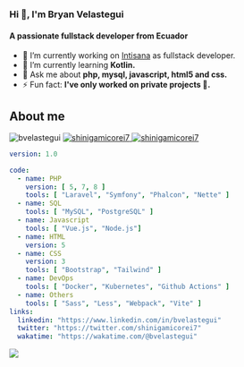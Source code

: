 ### Hi 👋, I'm Bryan Velastegui

#### A passionate fullstack developer from Ecuador

- 🔭 I’m currently working on [Intisana](www.intisana.com) as fullstack developer.
- 🌱 I’m currently learning **Kotlin.**
- 💬 Ask me about **php, mysql, javascript, html5 and css.**
- ⚡ Fun fact: **I've only worked on private projects 🤔.**

## About me

<p>
  <img src="https://komarev.com/ghpvc/?username=bvelastegui&label=Profile+views&style=flat-square" alt="bvelastegui" />
  <a href="https://twitter.com/shinigamicorei7" target="blank">
    <img src="https://img.shields.io/twitter/follow/shinigamicorei7?style=flat-square&color=blue" alt="shinigamicorei7" />
  </a> 
  <a href="https://wakatime.com/@8bb97c70-40a8-4935-9c56-dcb6107c7183" target="blank">
    <img src="https://wakatime.com/badge/user/8bb97c70-40a8-4935-9c56-dcb6107c7183.svg?style=flat-square" alt="shinigamicorei7" />
  </a> 
</p>

```yaml
version: 1.0

code:
  - name: PHP
    version: [ 5, 7, 8 ]
    tools: [ "Laravel", "Symfony", "Phalcon", "Nette" ]
  - name: SQL
    tools: [ "MySQL", "PostgreSQL" ]
  - name: Javascript
    tools: [ "Vue.js", "Node.js"]
  - name: HTML
    version: 5
  - name: CSS
    version: 3
    tools: [ "Bootstrap", "Tailwind" ]
  - name: DevOps
    tools: [ "Docker", "Kubernetes", "Github Actions" ]
  - name: Others
    tools: [ "Sass", "Less", "Webpack", "Vite" ]
links:
  linkedin: "https://www.linkedin.com/in/bvelastegui"
  twitter: "https://twitter.com/shinigamicorei7"
  wakatime: "https://wakatime.com/@bvelastegui"
```

![](https://hit.yhype.me/github/profile?user_id=16880910)
